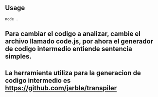 ## Usage

```shell
node .
```

## Para cambiar el codigo a analizar, cambie el archivo llamado code.js, por ahora el generador de codigo intermedio entiende sentencia simples.
## La herramienta utiliza para la generacion de codigo intermedio es https://github.com/jarble/transpiler
